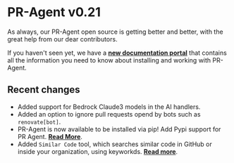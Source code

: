 # PR-Agent v0.21

As always, our PR-Agent open source is getting better and better, with the great help from our dear contributors.

If you haven't seen yet, we have a **[new documentation portal](https://pr-agent-docs.codium.ai/)** that contains all the information you need to know about installing and working with PR-Agent.

## Recent changes

- Added support for Bedrock Claude3 models in the AI handlers.
- Added an option to ignore pull requests opend by bots such as `renovate[bot]`.
- PR-Agent is now available to be installed via pip! Add Pypi support for PR Agent. **[Read More](https://test.pypi.org/project/pr-agent/)**.
- Added `Similar Code` tool, which searches similar code in GitHub or inside your organization, using keyworkds. **[Read more](https://pr-agent-docs.codium.ai/tools/similar_code/)**.




